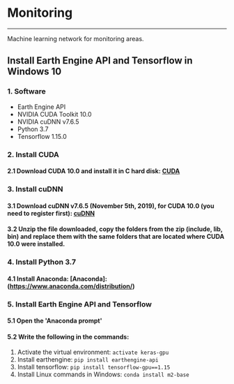 # Monitoring
-------------

Machine learning network for monitoring areas.

## Install Earth Engine API and Tensorflow in Windows 10

### 1. Software

* Earth Engine API
* NVIDIA CUDA Toolkit 10.0
* NVIDIA cuDNN v7.6.5
* Python 3.7
* Tensorflow 1.15.0

### 2. Install CUDA

#### 2.1 Download CUDA 10.0 and install it in C hard disk: [CUDA](https://developer.nvidia.com/cuda-downloads)

### 3. Install cuDNN

#### 3.1 Download cuDNN v7.6.5 (November 5th, 2019), for CUDA 10.0 (you need to register first): [cuDNN](https://developer.nvidia.com/rdp/form/cudnn-download-survey)

#### 3.2 Unzip the file downloaded, copy the folders from the zip (include, lib, bin) and replace them with the same folders that are located where CUDA 10.0 were installed.

### 4. Install Python 3.7

#### 4.1 Install Anaconda: [Anaconda]:(https://www.anaconda.com/distribution/)

### 5. Install Earth Engine API and Tensorflow

#### 5.1 Open the 'Anaconda prompt'

#### 5.2 Write the following in the commands:
1. Activate the virtual environment: `activate keras-gpu`
2. Install earthengine: `pip install earthengine-api`
2. Install tensorflow: `pip install tensorflow-gpu==1.15`
3. Install Linux commands in Windows: `conda install m2-base`
